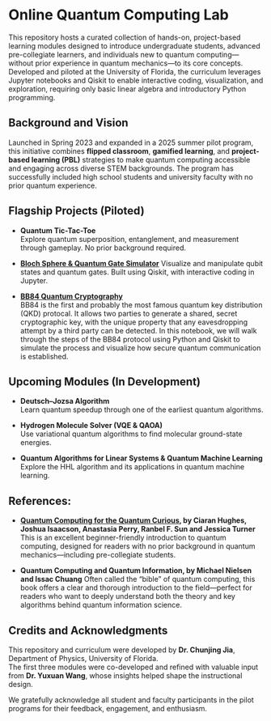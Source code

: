 # Online Quantum Computing Lab
This repository hosts a curated collection of hands-on, project-based learning modules designed to introduce undergraduate students, advanced pre-collegiate learners, and individuals new to quantum computing—without prior experience in quantum mechanics—to its core concepts. Developed and piloted at the University of Florida, the curriculum leverages Jupyter notebooks and Qiskit to enable interactive coding, visualization, and exploration, requiring only basic linear algebra and introductory Python programming.

## Background and Vision

Launched in Spring 2023 and expanded in a 2025 summer pilot program, this initiative combines **flipped classroom**, **gamified learning**, and **project-based learning (PBL)** strategies to make quantum computing accessible and engaging across diverse STEM backgrounds. The program has successfully included high school students and university faculty with no prior quantum experience.

## Flagship Projects (Piloted)

- **Quantum Tic-Tac-Toe**  
  Explore quantum superposition, entanglement, and measurement through gameplay. No prior background required.

- [**Bloch Sphere & Quantum Gate Simulator**](QuantumGateVisualization.ipynb) 
  Visualize and manipulate qubit states and quantum gates. Built using Qiskit, with interactive coding in Jupyter.

- [**BB84 Quantum Cryptography**](BB84_QKD.ipynb)  
  BB84 is the first and probably the most famous quantum key distribution (QKD) protocal. It allows two parties to generate a shared, secret cryptographic key, with the unique property that any eavesdropping attempt by a third party can be detected. In this notebook, we will walk through the steps of the BB84 protocol using Python and Qiskit to simulate the process and visualize how secure quantum communication is established.

## Upcoming Modules (In Development)

- **Deutsch–Jozsa Algorithm**  
  Learn quantum speedup through one of the earliest quantum algorithms.

- **Hydrogen Molecule Solver (VQE & QAOA)**  
  Use variational quantum algorithms to find molecular ground-state energies.

- **Quantum Algorithms for Linear Systems & Quantum Machine Learning**  
  Explore the HHL algorithm and its applications in quantum machine learning.

## References:

- **[Quantum Computing for the Quantum Curious](https://link.springer.com/book/10.1007/978-3-030-61601-4?source=shoppingads&locale=en-us&gad_source=1&gad_campaignid=21715590852&gbraid=0AAAAABhG7hV4BpFsOJ4JiSCbEn2XhEzrM&gclid=Cj0KCQjwvajDBhCNARIsAEE29Wqk9qTQr3Eydx36pgxlK98n31PO6gTUcvU6TdCJRvgyAnt-Wu4RRfsaAhPTEALw_wcB), by Ciaran Hughes, Joshua Isaacson, Anastasia Perry, Ranbel F. Sun and Jessica Turner**
  This is an excellent beginner-friendly introduction to quantum computing, designed for readers with no prior background in quantum mechanics—including pre-collegiate students.
  
- **Quantum Computing and Quantum Information, by Michael Nielsen and Issac Chuang**
  Often called the “bible” of quantum computing, this book offers a clear and thorough introduction to the field—perfect for readers who want to deeply understand both the theory and key algorithms behind quantum information science. 
  
## Credits and Acknowledgments

This repository and curriculum were developed by **Dr. Chunjing Jia**, Department of Physics, University of Florida.  
The first three modules were co-developed and refined with valuable input from **Dr. Yuxuan Wang**, whose insights helped shape the instructional design.

We gratefully acknowledge all student and faculty participants in the pilot programs for their feedback, engagement, and enthusiasm.

